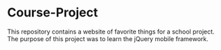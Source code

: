 # Course-Project
This repository contains a website of favorite things for a school project. The purpose of this project was to learn the jQuery mobile framework. 
